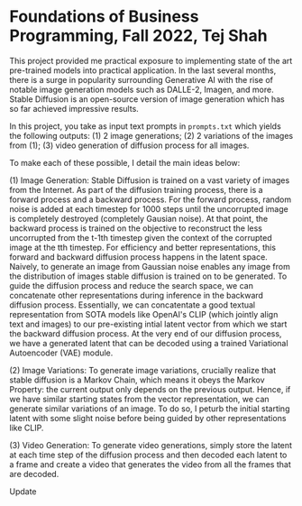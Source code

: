 # Foundations of Business Programming, Fall 2022, Tej Shah
This project provided me practical exposure to implementing state of the art pre-trained models into practical application.
In the last several months, there is a surge in popularity surrounding Generative AI with the rise of notable image generation
models such as DALLE-2, Imagen, and more. Stable Diffusion is an open-source version of image generation which has so far 
achieved impressive results. 

In this project, you take as input text prompts in `prompts.txt` which yields the following outputs:
(1) 2 image generations; (2) 2 variations of the images from (1); (3) video generation of diffusion process for all images.

To make each of these possible, I detail the main ideas below:

(1) Image Generation:
Stable Diffusion is trained on a vast variety of images from the Internet. As part of the diffusion training process, there
is a forward process and a backward process. For the forward process, random noise is added at each timestep for 1000 steps
until the uncorrupted image is completely destroyed (completely Gausian noise). At that point, the backward process is trained
on the objective to reconstruct the less uncorrupted from the t-1th timestep given the context of the corrupted image at the tth timestep.
For efficiency and better representations, this forward and backward diffusion process happens in the latent space. Naively, to generate
an image from Gaussian noise enables any image from the distribution of images stable diffusion is trained on to be generated. To guide
the diffusion process and reduce the search space, we can concatenate other representations during inference in the backward diffusion process.
Essentially, we can concatentate a good textual representation from SOTA models like OpenAI's CLIP (which jointly align text and images) to our 
pre-existing intial latent vector from which we start the backward diffusion process. At the very end of our diffusion process, we have a generated
latent that can be decoded using a trained Variational Autoencoder (VAE) module. 

(2) Image Variations:
To generate image variations, crucially realize that stable diffusion is a Markov Chain, which means it obeys the Markov Property: 
the current output only depends on the previous output. Hence, if we have similar starting states from the vector representation, we can
generate similar variations of an image. To do so, I peturb the initial starting latent with some slight noise before being guided by other representations
like CLIP. 

(3) Video Generation:
To generate video generations, simply store the latent at each time step of the diffusion process and then decoded each latent to a frame and create a video
that generates the video from all the frames that are decoded. 

Update